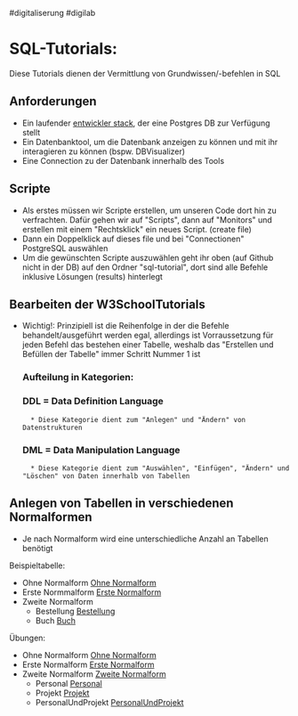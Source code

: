 #digitaliserung
#digilab
# SQL-Tutorials:
Diese Tutorials dienen der Vermittlung von Grundwissen/-befehlen in SQL  

## Anforderungen 

* Ein laufender [entwickler stack](deploy/entwicklerStack.yml), der eine Postgres DB zur Verfügung stellt
* Ein Datenbanktool, um die Datenbank anzeigen zu können und mit ihr interagieren zu können (bspw. DBVisualizer)
* Eine Connection zu der Datenbank innerhalb des Tools

## Scripte

* Als erstes müssen wir Scripte erstellen, um unseren Code dort hin zu verfrachten. Dafür gehen wir auf "Scripts", dann auf "Monitors" und erstellen mit einem "Rechtsklick" ein neues Script. (create file)
* Dann ein Doppelklick auf dieses file und bei "Connectionen" PostgreSQL auswählen
* Um die gewünschten Scripte auszuwählen geht ihr oben (auf Github nicht in der DB) auf den Ordner "sql-tutorial", dort sind alle Befehle inklusive Lösungen (results) hinterlegt

## Bearbeiten der W3SchoolTutorials

* Wichtig!: Prinzipiell ist die Reihenfolge in der die Befehle behandelt/ausgeführt werden egal, allerdings ist Vorraussetzung für jeden Befehl das bestehen einer Tabelle, weshalb das "Erstellen und Befüllen der Tabelle" immer Schritt Nummer 1 ist

    ### Aufteilung in Kategorien:
    ### DDL = Data Definition Language
        * Diese Kategorie dient zum "Anlegen" und "Ändern" von Datenstrukturen

    ### DML = Data Manipulation Language
        * Diese Kategorie dient zum "Auswählen", "Einfügen", "Ändern" und "Löschen" von Daten innerhalb von Tabellen

## Anlegen von Tabellen in verschiedenen Normalformen

* Je nach Normalform wird eine unterschiedliche Anzahl an Tabellen benötigt

Beispieltabelle:

* Ohne Normalform [Ohne Normalform](Normalformen/Beispieltabelle/ErzeugeTabelleOhneNormalform.sql)
* Erste Normmalform [Erste Normalform](Normalformen/Beispieltabelle/ErzeugeTabelleDerErstenNormalform.sql)
* Zweite Normalform
    * Bestellung [Bestellung](Normalformen/Beispieltabelle/ErzeugeTabelleDerZweitenNormalformBestellung.sql)
    * Buch [Buch](Normalformen/Beispieltabelle/ErzeugeTabelleDerZweitenNormalformBuch.sql)

Übungen:

* Ohne Normalform [Ohne Normalform](deploy/entwicklerStack.yml)
* Erste Normalform [Erste Normalform](deploy/entwicklerStack.yml)
* Zweite Normalform [Zweite Normalform](deploy/entwicklerStack.yml)
    * Personal [Personal](deploy/entwicklerStack.yml)
    * Projekt [Projekt](deploy/entwicklerStack.yml)
    * PersonalUndProjekt [PersonalUndProjekt](deploy/entwicklerStack.yml)



  
    
